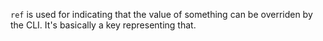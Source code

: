`ref` is used for indicating that the value of something can be overriden by the CLI. It's basically a key representing that.